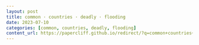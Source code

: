 ```yaml
---
layout: post
title: common · countries · deadly · flooding
date: 2023-07-10
categories: [common, countries, deadly, flooding]
content_url: https://papercliff.github.io/redirect/?q=common+countries+deadly+flooding&tbs=cdr:1,cd_min:7/9/2023,cd_max:7/11/2023
---
```

